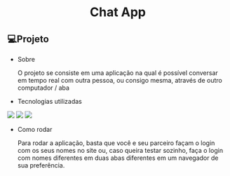 <h1 align="center">Chat App</h1>

## 💻Projeto
  - Sobre
    <p>
        O projeto se consiste em uma aplicação na qual é possível conversar em tempo real com outra pessoa, ou consigo mesma, através de outro computador / aba
    </p>
    
  - Tecnologias utilizadas
  <div>
    <img src="https://img.shields.io/badge/-HTML-0D1117?style=for-the-badge&logo=HTML5&logoColor=&labelColor=0D1117"/>
				<img src="https://img.shields.io/badge/-CSS-0D1117?style=for-the-badge&logo=CSS3&logoColor=1572B6&labelColor=0D1117"/>
				<img src="https://img.shields.io/badge/-JavaScript-0D1117?style=for-the-badge&logo=JavaScript&logoColor=&labelColor=0D1117"/>
  </div>

  - Como rodar
    <p>
        Para rodar a aplicação, basta que você e seu parceiro façam o login com os seus nomes no site ou, caso queira testar sozinho, faça o login com nomes diferentes em duas abas diferentes em um navegador de sua preferência.
    </p>

